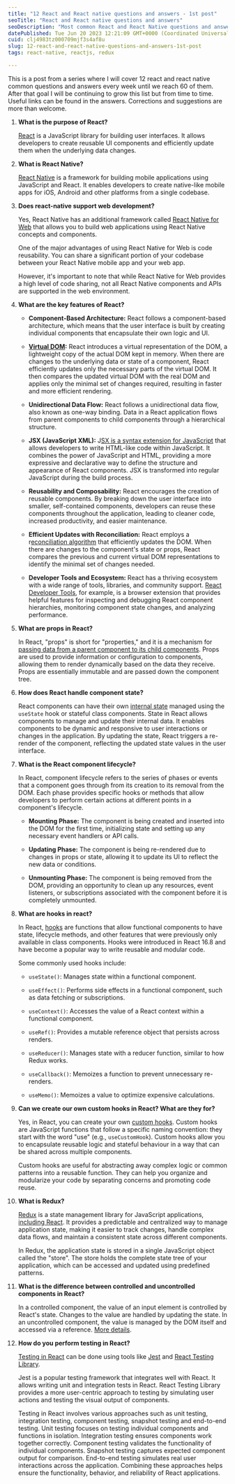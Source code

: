 ```yaml
---
title: "12 React and React native questions and answers - 1st post"
seoTitle: "React and React native questions and answers"
seoDescription: "Most common React and React Native questions and answers."
datePublished: Tue Jun 20 2023 12:21:09 GMT+0000 (Coordinated Universal Time)
cuid: clj4983tz000709mjf3s4af8u
slug: 12-react-and-react-native-questions-and-answers-1st-post
tags: react-native, reactjs, redux

---
```


This is a post from a series where I will cover 12 react and react native common questions and answers every week until we reach 60 of them. After that goal I will be continuing to grow this list but from time to time. Useful links can be found in the answers. Corrections and suggestions are more than welcome.

1. **What is the purpose of React?**
    
    [React](https://react.dev/) is a JavaScript library for building user interfaces. It allows developers to create reusable UI components and efficiently update them when the underlying data changes.
    

1. **What is React Native?**
    
    [React Native](https://reactnative.dev/) is a framework for building mobile applications using JavaScript and React. It enables developers to create native-like mobile apps for iOS, Android and other platforms from a single codebase.
    

1. **Does react-native support web development?**
    
    Yes, React Native has an additional framework called [React Native for Web](https://necolas.github.io/react-native-web/) that allows you to build web applications using React Native concepts and components.
    
    One of the major advantages of using React Native for Web is code reusability. You can share a significant portion of your codebase between your React Native mobile app and your web app.
    
    However, it's important to note that while React Native for Web provides a high level of code sharing, not all React Native components and APIs are supported in the web environment.
    
2. **What are the key features of React?**
    
    * **Component-Based Architecture:** React follows a component-based architecture, which means that the user interface is built by creating individual components that encapsulate their own logic and UI.
        
    * [**Virtual DOM**](https://legacy.reactjs.org/docs/faq-internals.html#gatsby-focus-wrapper)**:** React introduces a virtual representation of the DOM, a lightweight copy of the actual DOM kept in memory. When there are changes to the underlying data or state of a component, React efficiently updates only the necessary parts of the virtual DOM. It then compares the updated virtual DOM with the real DOM and applies only the minimal set of changes required, resulting in faster and more efficient rendering.
        
    * **Unidirectional Data Flow:** React follows a unidirectional data flow, also known as one-way binding. Data in a React application flows from parent components to child components through a hierarchical structure.
        
    * **JSX (JavaScript XML):** J[SX is a syntax extension for JavaScript](https://react.dev/learn/writing-markup-with-jsx) that allows developers to write HTML-like code within JavaScript. It combines the power of JavaScript and HTML, providing a more expressive and declarative way to define the structure and appearance of React components. JSX is transformed into regular JavaScript during the build process.
        
    * **Reusability and Composability:** React encourages the creation of reusable components. By breaking down the user interface into smaller, self-contained components, developers can reuse these components throughout the application, leading to cleaner code, increased productivity, and easier maintenance.
        
    * **Efficient Updates with Reconciliation:** React employs a r[econciliation algorithm](https://legacy.reactjs.org/docs/reconciliation.html) that efficiently updates the DOM. When there are changes to the component's state or props, React compares the previous and current virtual DOM representations to identify the minimal set of changes needed.
        
    * **Developer Tools and Ecosystem:** React has a thriving ecosystem with a wide range of tools, libraries, and community support. [React Developer Tools](https://react.dev/learn/react-developer-tools), for example, is a browser extension that provides helpful features for inspecting and debugging React component hierarchies, monitoring component state changes, and analyzing performance.
        
3. **What are props in React?**
    
    In React, "props" is short for "properties," and it is a mechanism for [passing data from a parent component to its child components](https://react.dev/learn/passing-props-to-a-component). Props are used to provide information or configuration to components, allowing them to render dynamically based on the data they receive. Props are essentially immutable and are passed down the component tree.
    
4. **How does React handle component state?**
    
    React components can have their own [internal state](https://react.dev/learn/state-a-components-memory) managed using the `useState` hook or stateful class components. State in React allows components to manage and update their internal data. It enables components to be dynamic and responsive to user interactions or changes in the application. By updating the state, React triggers a re-render of the component, reflecting the updated state values in the user interface.
    
5. **What is the React component lifecycle?**
    
    In React, component lifecycle refers to the series of phases or events that a component goes through from its creation to its removal from the DOM. Each phase provides specific hooks or methods that allow developers to perform certain actions at different points in a component's lifecycle.
    
    * **Mounting Phase:** The component is being created and inserted into the DOM for the first time, initializing state and setting up any necessary event handlers or API calls.
        
    * **Updating Phase:** The component is being re-rendered due to changes in props or state, allowing it to update its UI to reflect the new data or conditions.
        
    * **Unmounting Phase:** The component is being removed from the DOM, providing an opportunity to clean up any resources, event listeners, or subscriptions associated with the component before it is completely unmounted.
        
6. **What are hooks in react?**
    
    In React, [hooks](https://react.dev/reference/react) are functions that allow functional components to have state, lifecycle methods, and other features that were previously only available in class components. Hooks were introduced in React 16.8 and have become a popular way to write reusable and modular code.
    
    Some commonly used hooks include:
    
    * `useState()`: Manages state within a functional component.
        
    * `useEffect()`: Performs side effects in a functional component, such as data fetching or subscriptions.
        
    * `useContext()`: Accesses the value of a React context within a functional component.
        
    * `useRef()`: Provides a mutable reference object that persists across renders.
        
    * `useReducer()`: Manages state with a reducer function, similar to how Redux works.
        
    * `useCallback()`: Memoizes a function to prevent unnecessary re-renders.
        
    * `useMemo()`: Memoizes a value to optimize expensive calculations.
        
7. **Can we create our own custom hooks in React? What are they for?**
    
    Yes, in React, you can create your own [custom hooks](https://react.dev/learn/reusing-logic-with-custom-hooks). Custom hooks are JavaScript functions that follow a specific naming convention: they start with the word "use" (e.g., `useCustomHook`). Custom hooks allow you to encapsulate reusable logic and stateful behaviour in a way that can be shared across multiple components.
    
    Custom hooks are useful for abstracting away complex logic or common patterns into a reusable function. They can help you organize and modularize your code by separating concerns and promoting code reuse.
    
8. **What is Redux?**
    
    [Redux](https://redux.js.org/introduction/getting-started) is a state management library for JavaScript applications, [including React](https://redux.js.org/introduction/learning-resources#using-redux-with-react). It provides a predictable and centralized way to manage application state, making it easier to track changes, handle complex data flows, and maintain a consistent state across different components.
    
    In Redux, the application state is stored in a single JavaScript object called the "store". The store holds the complete state tree of your application, which can be accessed and updated using predefined patterns.
    
9. **What is the difference between controlled and uncontrolled components in React?**
    
    In a controlled component, the value of an input element is controlled by React's state. Changes to the value are handled by updating the state. In an uncontrolled component, the value is managed by the DOM itself and accessed via a reference. [More details](https://react.dev/learn/sharing-state-between-components#controlled-and-uncontrolled-components).
    
10. **How do you perform testing in React?**
    
    [Testing in React](https://legacy.reactjs.org/docs/testing.html) can be done using tools like [Jest](https://jestjs.io/) and [React Testing Library](https://testing-library.com/docs/react-testing-library/intro/).
    
    Jest is a popular testing framework that integrates well with React. It allows writing unit and integration tests in React. React Testing Library provides a more user-centric approach to testing by simulating user actions and testing the visual output of components.
    
    Testing in React involves various approaches such as unit testing, integration testing, component testing, snapshot testing and end-to-end testing. Unit testing focuses on testing individual components and functions in isolation. Integration testing ensures components work together correctly. Component testing validates the functionality of individual components. Snapshot testing captures expected component output for comparison. End-to-end testing simulates real user interactions across the application. Combining these approaches helps ensure the functionality, behavior, and reliability of React applications.
